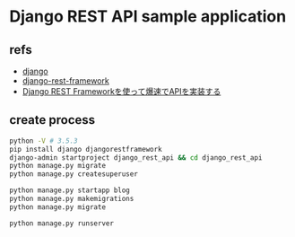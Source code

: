 # Django REST API sample application

## refs
* [django](http://djangoproject.jp)
* [django-rest-framework](http://www.django-rest-framework.org)
* [Django REST Frameworkを使って爆速でAPIを実装する](http://qiita.com/kimihiro_n/items/86e0a9e619720e57ecd8)

## create process

```sh
python -V # 3.5.3
pip install django djangorestframework
django-admin startproject django_rest_api && cd django_rest_api
python manage.py migrate
python manage.py createsuperuser

python manage.py startapp blog
python manage.py makemigrations
python manage.py migrate

python manage.py runserver
```
